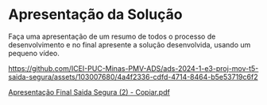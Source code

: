 # Apresentação da Solução

Faça uma apresentação de um resumo de todos o processo de desenvolvimento e no final apresente a solução desenvolvida, usando um pequeno vídeo.


https://github.com/ICEI-PUC-Minas-PMV-ADS/ads-2024-1-e3-proj-mov-t5-saida-segura/assets/103007680/4a4f2336-cdfd-4714-8464-b5e53719c6f2


[Apresentação Final Saida Segura (2) - Copiar.pdf](https://github.com/user-attachments/files/15949449/Apresentacao.Final.Saida.Segura.2.-.Copiar.pdf)
